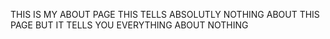 THIS IS MY ABOUT PAGE THIS TELLS ABSOLUTLY NOTHING ABOUT THIS PAGE BUT IT TELLS YOU EVERYTHING ABOUT NOTHING
